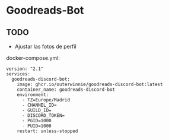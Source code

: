 # Goodreads-Bot

##  TODO
- Ajustar las fotos de perfil

docker-compose.yml:

```
version: "2.1"
services:
  goodreads-discord-bot:
    image: ghcr.io/outerwinnie/goodreads-discord-bot:latest	
    container_name: goodreads-discord-bot
    environment:
      - TZ=Europe/Madrid
      - CHANNEL_ID=
      - GUILD_ID=
      - DISCORD_TOKEN=
      - PGID=1000
      - PUID=1000
    restart: unless-stopped
```
